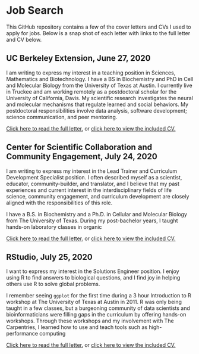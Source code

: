 # Job Search
 
This GitHub repository contains a few of the cover letters and CVs I used to apply for jobs. Below is a snap shot of each letter with links to the full letter and CV below.
## UC Berkeley Extension, June 27, 2020

I am writing to express my interest in a teaching position in Sciences, Mathematics and
Biotechnology. I have a BS in Biochemistry and PhD in Cell and Molecular Biology from
the University of Texas at Austin. I currently live in Truckee and am working remotely as
a postdoctoral scholar for the University of California, Davis. My scientific research
investigates the neural and molecular mechanisms that regulate learned and social
behaviors. My postdoctoral responsibilities involve data analysis, software development;
science communication, and peer mentoring.

 
[Click here to read the full letter.](./2020_06_06_Berkeley_letter.md) or 
[click here to view the included CV.](./2020_06_06_Berkeley_CV.pdf) 
 
## Center for Scientific Collaboration and Community Engagement, July 24, 2020

I am writing to express my interest in the Lead Trainer and Curriculum Development Specialist
position. I often described myself as a scientist, educator, community-builder, and translator,
and I believe that my past experiences and current interest in the interdisciplinary fields of life
science, community engagement, and curriculum development are closely aligned with the
responsibilities of this role.

I have a B.S. in Biochemistry and a Ph.D. in Cellular and Molecular Biology from The University
of Texas. During my post-bachelor years, I taught hands-on laboratory classes in organic
 
[Click here to read the full letter.](./2020_07_23_CSCCE_letter.md) or 
[click here to view the included CV.](./2020_07_23_CSCCE_CV.pdf) 
 
## RStudio, July 25, 2020

I want to express my interest in the Solutions Engineer position. I enjoy using R to find answers
to biological questions, and I find joy in helping others use R to solve global problems.

I remember seeing `ggplot` for the first time during a 3 hour Introduction to R workshop at The
University of Texas at Austin in 2011. R was only being taught in a few classes, but a
burgeoning community of data scientists and bioinformaticians were filling gaps in the
curriculum by offering hands-on workshops. Through these workshops and my involvement with
The Carpentries, I learned how to use and teach tools such as high-performance computing
 
[Click here to read the full letter.](./2020_07_25_RStudio_letter.md) or 
[click here to view the included CV.](./2020_07_25_RStudio_CV.pdf) 
 
